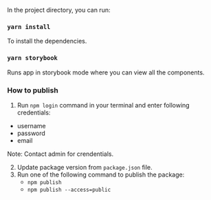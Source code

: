 
In the project directory, you can run:

### `yarn install`

To install the dependencies.

### `yarn storybook`

Runs app in storybook mode where you can view all the components.

### How to publish
1. Run `npm login` command in your terminal and enter following credentials:
 - username
 - password
 - email

Note: Contact admin for crendentials.

2. Update package version from `package.json` file.
3. Run one of the following command to publish the package:
   - `npm publish`
   - `npm publish --access=public`
